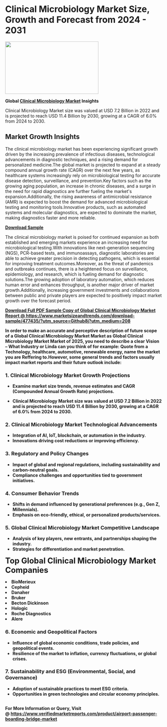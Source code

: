 <H1>Clinical Microbiology Market Size, Growth and Forecast from 2024 - 2031</H1><img class="aligncenter size-medium wp-image-584254" src="https://thirdeyenews.in/wp-content/uploads/2024/09/Global-Market-Research-300x168.jpeg" alt="" width="300" height="168" /><p><strong>Global&nbsp;<a href="https://www.marketsizeandtrends.com/download-sample/477435/?utm_source=Github8j?utm_medium=208">Clinical Microbiology Market</a> Insights</strong></p><p>Clinical Microbiology Market size was valued at USD 7.2 Billion in 2022 and is projected to reach USD 11.4 Billion by 2030, growing at a CAGR of 6.0% from 2024 to 2030.</p><p><h2>Market Growth Insights</h2> <p>The clinical microbiology market has been experiencing significant growth driven by the increasing prevalence of infectious diseases, technological advancements in diagnostic techniques, and a rising demand for personalized medicine.The global market is projected to expand at a steady compound annual growth rate (CAGR) over the next few years, as healthcare systems increasingly rely on microbiological testing for accurate disease detection, surveillance, and prevention.Key factors such as the growing aging population, an increase in chronic diseases, and a surge in the need for rapid diagnostics are further fueling the market's expansion.Additionally, the rising awareness of antimicrobial resistance (AMR) is expected to boost the demand for advanced microbiological testing and monitoring tools.Innovative products, such as automated systems and molecular diagnostics, are expected to dominate the market, making diagnostics faster and more reliable.</p> <p><strong><a href="#">Download Sample</a></strong></p> <p>The clinical microbiology market is poised for continued expansion as both established and emerging markets experience an increasing need for microbiological testing.With innovations like next-generation sequencing (NGS), PCR-based tests, and immunoassays, diagnostic laboratories are able to achieve greater precision in detecting pathogens, which is essential for improving treatment outcomes.Moreover, as the threat of pandemics and outbreaks continues, there is a heightened focus on surveillance, epidemiology, and research, which is fueling demand for diagnostic solutions.The growing adoption of laboratory automation, which reduces human error and enhances throughput, is another major driver of market growth.Additionally, increasing government investments and collaborations between public and private players are expected to positively impact market growth over the forecast period.</p> <p><strong><a href="#"></p><p><span class=""><strong>Download Full PDF Sample Copy of Global Clinical Microbiology Market Report</strong> @ <a href="https://www.marketsizeandtrends.com/download-sample/477435/?utm_source=Github8j?utm_medium=208" target="_blank">https://www.marketsizeandtrends.com/download-sample/477435/?utm_source=Github8j?utm_medium=208</a></span></p><p>In order to make an accurate and perceptive description of future scope of a Global&nbsp;Clinical Microbiology Market Market as Global&nbsp;Clinical Microbiology Market Market of 2025, you need to describe a clear Vision &ndash; What Industry or Linda can you think of for example: Quote from a Technology, healthcare, automotive, renewable energy, name the market you are Reffering to.However, some general trends and factors usually impact market reports and their future outlook include:</p><h3>1.&nbsp;<strong>Clinical Microbiology Market Growth Projections</strong></h3><ul><li>Examine market size trends, revenue estimates and CAGR (Compounded Annual Growth Rate) projections.</li><li><p>Clinical Microbiology Market size was valued at USD 7.2 Billion in 2022 and is projected to reach USD 11.4 Billion by 2030, growing at a CAGR of 6.0% from 2024 to 2030.</p></li></ul><h3>2.&nbsp;<strong>Clinical Microbiology Market Technological Advancements</strong></h3><ul><li>Integration of AI, IoT, blockchain, or automation in the industry.</li><li>Innovations driving cost reductions or improving efficiency.</li></ul><h3>3.&nbsp;<strong>Regulatory and Policy Changes</strong></h3><ul><li>Impact of global and regional regulations, including sustainability and carbon-neutral goals.</li><li>Compliance challenges and opportunities tied to government initiatives.</li></ul><h3>4.&nbsp;<strong>Consumer Behavior Trends</strong></h3><ul><li>Shifts in demand influenced by generational preferences (e.g., Gen Z, Millennials).</li><li>Emphasis on eco-friendly, ethical, or personalized products/services.</li></ul><h3>5.&nbsp;<strong>Global Clinical Microbiology Market Competitive Landscape</strong></h3><ul><li>Analysis of key players, new entrants, and partnerships shaping the industry.</li><li>Strategies for differentiation and market penetration.</li></ul><p data-pm-slice="1 1 []"><span style="color: inherit; font-family: inherit; font-size: 25px;">Top Global Clinical Microbiology Market Companies</span></p><div class="" data-test-id=""><p><li>BioMerieux</li><li> Cepheid</li><li> Danaher</li><li> Bruker</li><li> Becton Dickinson</li><li> Hologic</li><li> Roche Diagnostics</li><li> Alere</li></p></div><h3>6.&nbsp;<strong>Economic and Geopolitical Factors</strong></h3><ul><li>Influence of global economic conditions, trade policies, and geopolitical events.</li><li>Resilience of the market to inflation, currency fluctuations, or global crises.</li></ul><h3>7.&nbsp;<strong>Sustainability and ESG (Environmental, Social, and Governance)</strong></h3><ul><li>Adoption of sustainable practices to meet ESG criteria.</li><li>Opportunities in green technologies and circular economy principles.</li></ul><h2><strong style="font-size: 14px;">For More Information or Query, Visit @&nbsp;</strong><a style="background-color: #ffffff; font-size: 14px;" href="https://www.marketsizeandtrends.com/report/clinical-microbiology-market/" target="_blank">https://www.verifiedmarketreports.com/product/airport-passenger-boarding-bridge-market</a></h2>